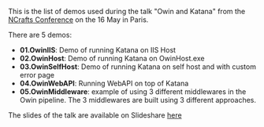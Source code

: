 This is the list of demos used during the talk "Owin and Katana" from the [NCrafts Conference](http://ncrafts.io) on the 16 May in Paris.

There are 5 demos:

 - **01.OwinIIS**: Demo of running Katana on IIS Host
 - **02.OwinHost**: Demo of running Katana on OwinHost.exe
 - **03.OwinSelfHost**: Demo of running Katana on self host and with custom error page
 - **04.OwinWebAPI**: Running WebAPI on top of Katana
 - **05.OwinMiddleware**: example of using 3 different middlewares in the Owin pipeline. The 3 middlewares are built using 3 different approaches.

 The slides of the talk are available on Slideshare [here](http://www.slideshare.net/imperugo/owin-and-katana)